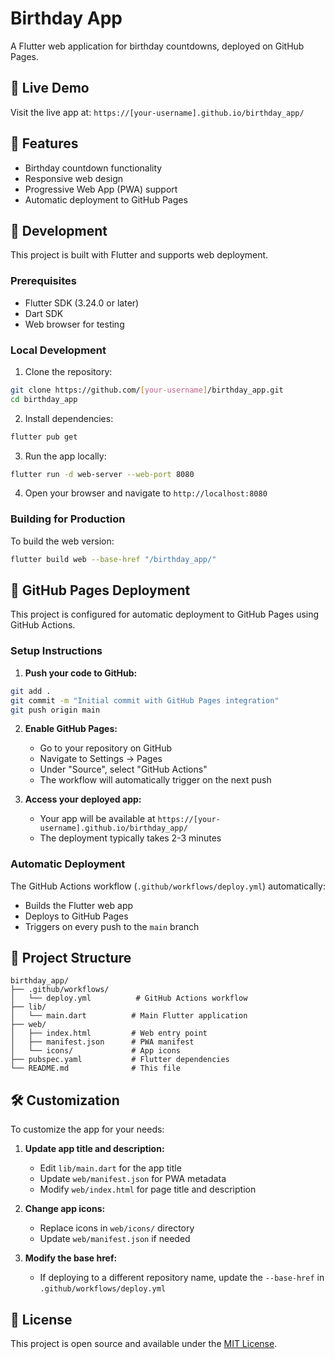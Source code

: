 # Birthday App

A Flutter web application for birthday countdowns, deployed on GitHub Pages.

## 🎉 Live Demo

Visit the live app at: `https://[your-username].github.io/birthday_app/`

## 🚀 Features

- Birthday countdown functionality
- Responsive web design
- Progressive Web App (PWA) support
- Automatic deployment to GitHub Pages

## 📱 Development

This project is built with Flutter and supports web deployment.

### Prerequisites

- Flutter SDK (3.24.0 or later)
- Dart SDK
- Web browser for testing

### Local Development

1. Clone the repository:
```bash
git clone https://github.com/[your-username]/birthday_app.git
cd birthday_app
```

2. Install dependencies:
```bash
flutter pub get
```

3. Run the app locally:
```bash
flutter run -d web-server --web-port 8080
```

4. Open your browser and navigate to `http://localhost:8080`

### Building for Production

To build the web version:
```bash
flutter build web --base-href "/birthday_app/"
```

## 🔧 GitHub Pages Deployment

This project is configured for automatic deployment to GitHub Pages using GitHub Actions.

### Setup Instructions

1. **Push your code to GitHub:**
```bash
git add .
git commit -m "Initial commit with GitHub Pages integration"
git push origin main
```

2. **Enable GitHub Pages:**
   - Go to your repository on GitHub
   - Navigate to Settings → Pages
   - Under "Source", select "GitHub Actions"
   - The workflow will automatically trigger on the next push

3. **Access your deployed app:**
   - Your app will be available at `https://[your-username].github.io/birthday_app/`
   - The deployment typically takes 2-3 minutes

### Automatic Deployment

The GitHub Actions workflow (`.github/workflows/deploy.yml`) automatically:
- Builds the Flutter web app
- Deploys to GitHub Pages
- Triggers on every push to the `main` branch

## 📁 Project Structure

```
birthday_app/
├── .github/workflows/
│   └── deploy.yml          # GitHub Actions workflow
├── lib/
│   └── main.dart          # Main Flutter application
├── web/
│   ├── index.html         # Web entry point
│   ├── manifest.json      # PWA manifest
│   └── icons/             # App icons
├── pubspec.yaml           # Flutter dependencies
└── README.md              # This file
```

## 🛠️ Customization

To customize the app for your needs:

1. **Update app title and description:**
   - Edit `lib/main.dart` for the app title
   - Update `web/manifest.json` for PWA metadata
   - Modify `web/index.html` for page title and description

2. **Change app icons:**
   - Replace icons in `web/icons/` directory
   - Update `web/manifest.json` if needed

3. **Modify the base href:**
   - If deploying to a different repository name, update the `--base-href` in `.github/workflows/deploy.yml`

## 📝 License

This project is open source and available under the [MIT License](LICENSE).
